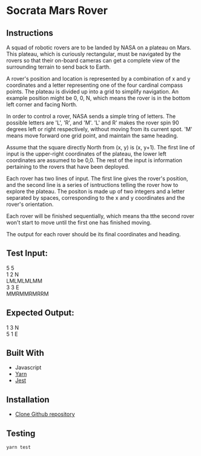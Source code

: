 # Socrata Mars Rover

## Instructions
A squad of robotic rovers are to be landed by NASA on a plateau on Mars. This plateau, which is curiously rectangular, must be navigated by the rovers so that their on-board cameras can get a complete view of the surrounding terrain to send back to Earth.

A rover's position and location is represented by a combination of x and y coordinates and a letter representing one of the four cardinal compass points. The plateau is divided up into a grid to simplify navigation. An example position might be 0, 0, N, which means the rover is in the bottom left corner and facing North.

In order to control a rover, NASA sends a simple tring of letters. The possible letters are 'L', 'R', and 'M'. 'L' and R' makes the rover spin 90 degrees left or right respectively, without moving from its current spot. 'M' means move forward one grid point, and maintain the same heading.

Assume that the square directly North from (x, y) is (x, y+1). The first line of input is the upper-right coordinates of the plateau, the lower left coordinates are assumed to be 0,0. The rest of the input is information pertaining to the rovers that have been deployed.

Each rover has two lines of input. The first line gives the rover's position, and the second line is a series of isntructions telling the rover how to explore the plateau. The positon is made up of two integers and a letter separated by spaces, corresponding to the x and y coordinates and the rover's orientation.

Each rover will be finished sequentially, which means tha tthe second rover won't start to move until the first one has finished moving. 

The output for each rover should be its final coordinates and heading.


## Test Input:
5 5\
1 2 N\
LMLMLMLMM\
3 3 E\
MMRMMRMRRM

## Expected Output:
1 3 N\
5 1 E

## Built With
- Javascript
- [Yarn](https://classic.yarnpkg.com/en/docs/install/#mac-stable)
- [Jest](https://jestjs.io/)

## Installation
- [Clone Github repository](https://docs.github.com/en/github/creating-cloning-and-archiving-repositories/cloning-a-repository)

## Testing
```
yarn test
```